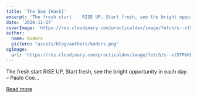 ```yaml
---
title: 'The 5am {Hack}'
excerpt: 'The fresh start    RISE UP, Start fresh, see the bright opportunity in each day. – Paulo Coe...'
date: '2020-11-27'
coverImage: 'https://res.cloudinary.com/practicaldev/image/fetch/s--vt5TPbKB--/c_imagga_scale,f_auto,fl_progressive,h_420,q_auto,w_1000/https://dev-to-uploads.s3.amazonaws.com/i/p58o72bqdtd1e25hntm6.jpg'
author:
  name: Koders
  picture: "assets/blog/authors/koders.png"
ogImage:
  url: 'https://res.cloudinary.com/practicaldev/image/fetch/s--vt5TPbKB--/c_imagga_scale,f_auto,fl_progressive,h_420,q_auto,w_1000/https://dev-to-uploads.s3.amazonaws.com/i/p58o72bqdtd1e25hntm6.jpg'
---
```


The fresh start    RISE UP, Start fresh, see the bright opportunity in each day. – Paulo Coe...

[Read more](https://dev.to/lankjan007/the-5am-hack-4im7)
